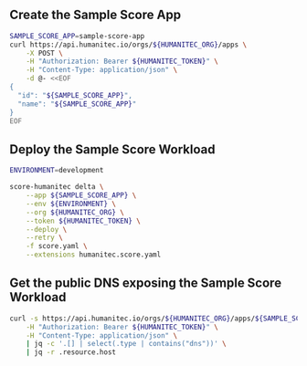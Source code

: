 ## Create the Sample Score App

```bash
SAMPLE_SCORE_APP=sample-score-app
curl https://api.humanitec.io/orgs/${HUMANITEC_ORG}/apps \
	-X POST \
	-H "Authorization: Bearer ${HUMANITEC_TOKEN}" \
	-H "Content-Type: application/json" \
	-d @- <<EOF
{
  "id": "${SAMPLE_SCORE_APP}", 
  "name": "${SAMPLE_SCORE_APP}"
}
EOF
```

## Deploy the Sample Score Workload

```bash
ENVIRONMENT=development
```

```bash
score-humanitec delta \
	--app ${SAMPLE_SCORE_APP} \
	--env ${ENVIRONMENT} \
	--org ${HUMANITEC_ORG} \
	--token ${HUMANITEC_TOKEN} \
	--deploy \
	--retry \
	-f score.yaml \
	--extensions humanitec.score.yaml
```

## Get the public DNS exposing the Sample Score Workload

```bash
curl -s https://api.humanitec.io/orgs/${HUMANITEC_ORG}/apps/${SAMPLE_SCORE_APP}/envs/${ENVIRONMENT}/resources \
	-H "Authorization: Bearer ${HUMANITEC_TOKEN}" \
	-H "Content-Type: application/json" \
	| jq -c '.[] | select(.type | contains("dns"))' \
	| jq -r .resource.host
```